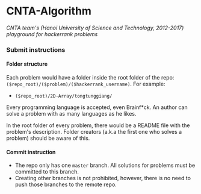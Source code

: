 # CNTA-Algorithm
_CNTA team's (Hanoi University of Science and Technology, 2012-2017) playground for hackerrank problems_

### Submit instructions

#### Folder structure
Each problem would have a folder inside the root folder of the repo: `($repo_root)/($problem)/($hackerrank_username)`. For example:
- `($repo_root)/2D-Array/tongtunggiang/`

Every programming language is accepted, even Brainf*ck. An author can solve a problem with as many languages as he likes.

In the root folder of every problem, there would be a README file with the problem's description. Folder creators (a.k.a the first one who solves a problem) should be aware of this.

#### Commit instruction
- The repo only has one `master` branch. All solutions for problems must be committed to this branch.
- Creating other branches is not prohibited, however, there is no need to push those branches to the remote repo.
